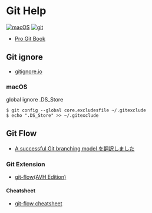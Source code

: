 # Git Help

[![macOS](https://img.shields.io/badge/macOS-Catalina-black)](https://developer.apple.com/macos/)
[![git](https://img.shields.io/badge/git-2.23.0-orange)](https://git-scm.com/)

* [Pro Git Book](https://git-scm.com/book/ja/v2)

## Git ignore

* [gitignore.io](https://www.gitignore.io/)

### macOS

global ignore .DS_Store

```
$ git config --global core.excludesfile ~/.gitexclude
$ echo ".DS_Store" >> ~/.gitexclude
```

## Git Flow

* [A successful Git branching model を翻訳しました](http://keijinsonyaban.blogspot.com/2010/10/a-successful-git-branching-model.html)

### Git Extension

* [git-flow(AVH Edition)](https://github.com/petervanderdoes/gitflow-avh)

#### Cheatsheet

* [git-flow cheatsheet](https://danielkummer.github.io/git-flow-cheatsheet/index.ja_JP.html)
